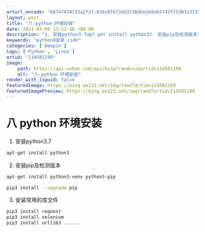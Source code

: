 ```yaml
---
arturl_encode: "68747470733a2f2f:626c6f672e6373646e2e6e65742f753031323537333837382f:61727469636c652f64657461696c732f313134353831313939"
layout: post
title: "八-python-环境安装"
date: 2021-03-09 13:52:36 +08:00
description: "1. 安装python3.7apt-get install python32. 安装pip及检测版本"
keywords: "python8安装 csdn"
categories: ['Deepin']
tags: ['Python', 'Linux']
artid: "114581199"
image:
    path: https://api.vvhan.com/api/bing?rand=sj&artid=114581199
    alt: "八-python-环境安装"
render_with_liquid: false
featuredImage: https://bing.ee123.net/img/rand?artid=114581199
featuredImagePreview: https://bing.ee123.net/img/rand?artid=114581199
---
```


# 八 python 环境安装

1. 安装python3.7

```bash
apt-get install python3
```

2. 安装pip及检测版本

```bash
apt-get install python3-venv python3-pip

pip3 install --upgrade pip
```

3. 安装常用的库文件

```bash
pip3 install request 
pip3 install selenium 
pip3 install urllib3 ......
```